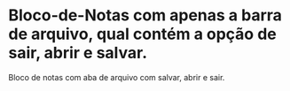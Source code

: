 # Bloco-de-Notas com apenas a barra de arquivo, qual contém a opção de sair, abrir e salvar.
Bloco de notas com aba de arquivo com salvar, abrir e sair.
